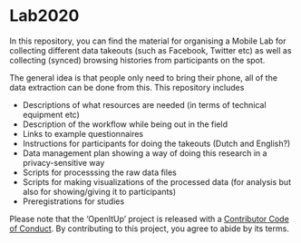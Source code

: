 # Lab2020
In this repository, you can find the material for organising a Mobile Lab for collecting different data takeouts (such as Facebook, Twitter etc) as well as collecting (synced) browsing histories from participants on the spot. 

The general idea is that people only need to bring their phone, all of the data extraction can be done from this. This repository includes
- Descriptions of what resources are needed (in terms of technical equipment etc)
- Description of the workflow while being out in the field
- Links to example questionnaires
- Instructions for participants for doing the takeouts (Dutch and English?)
- Data management plan showing a way of doing this research in a privacy-sensitive way
- Scripts for processsing the raw data files
- Scripts for making visualizations of the processed data (for analysis but also for showing/giving it to participants)
- Preregistrations for studies

Please note that the ‘OpenItUp’ project is released with a [Contributor Code of Conduct](../master/CODE_OF_CONDUCT.md). By contributing to this project, you agree to abide by its terms.
